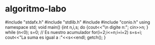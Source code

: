 # algoritmo-labo

#include "stdafx.h"
#include "stdlib.h"
#include <iostream>
#include "conio.h"
using namespace std;
void main()
{int n,i,s;
do {cout<<"\n digite n:";
cin>>n;
}
while (n<0);
s=0; // Es nuestro acumulador
for(i=2;i<=n;i=i+2)
	s=s+i;
cout<<"La suma es igual a :"<<s<<endl;
getch();
}
